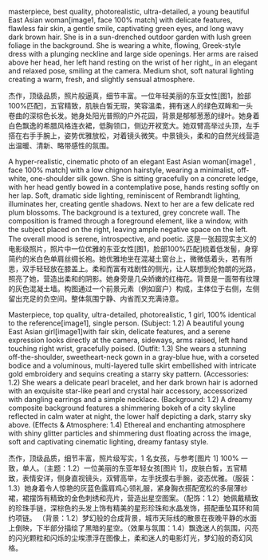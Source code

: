 masterpiece, best quality, photorealistic, ultra-detailed, a young beautiful East Asian woman[image1, face 100% match] with delicate features, flawless fair skin, a gentle smile, captivating green eyes, and long wavy dark brown hair. She is in a sun-drenched outdoor garden with lush green foliage in the background. She is wearing a white, flowing, Greek-style dress with a plunging neckline and large side openings. Her arms are raised above her head, her left hand resting on the wrist of her right,, in an elegant and relaxed pose, smiling at the camera. Medium shot, soft natural lighting creating a warm, fresh, and slightly sensual atmosphere.

杰作，顶级品质，照片般逼真，细节丰富。一位年轻美丽的东亚女性[图1，脸部100%匹配]，五官精致，肌肤白皙无瑕，笑容温柔，拥有迷人的绿色双眸和一头卷曲的深棕色长发。她身处阳光普照的户外花园，背景是郁郁葱葱的绿叶。她身着白色飘逸的希腊风格连衣裙，低胸领口，侧边开衩宽大。她双臂高举过头顶，左手搭在右手手腕上，姿势优雅放松，对着镜头微笑。中景镜头，柔和的自然光线营造出温暖、清新、略带感性的氛围。




A hyper-realistic, cinematic photo of an elegant East Asian woman[image1 , face 100% match] with a low chignon hairstyle, wearing a minimalist, off-white, one-shoulder silk gown. She is sitting gracefully on a concrete ledge, with her head gently bowed in a contemplative pose, hands resting softly on her lap. Soft, dramatic side lighting, reminiscent of Rembrandt lighting, illuminates her, creating gentle shadows. Next to her are a few delicate red plum blossoms. The background is a textured, grey concrete wall. The composition is framed through a foreground element, like a window, with the subject placed on the right, leaving ample negative space on the left. The overall mood is serene, introspective, and poetic.
这是一张超现实主义的电影级照片，照片中一位优雅的东亚女性[图1，脸部100%匹配]梳着低发髻，身穿简约的米白色单肩丝绸长袍。她优雅地坐在混凝土窗台上，微微低着头，若有所思，双手轻轻放在膝盖上。柔和而富有戏剧性的侧光，让人联想到伦勃朗的光路，照亮了她，营造出柔和的阴影。她身旁是几朵娇嫩的红梅花。背景是一面带有纹理的灰色混凝土墙。构图通过一个前景元素（例如窗户）构成，主体位于右侧，左侧留出充足的负空间。整体氛围宁静、内省而又充满诗意。



Masterpiece, top quality, ultra-detailed, photorealistic, 1 girl, 100% identical to the reference[image1], single person.
(Subject: 1.2) A beautiful young East Asian girl[image1]with fair skin, delicate features, and a serene expression looks directly at the camera, sideways, arms raised, left hand touching right wrist, gracefully poised.
(Outfit: 1.3) She wears a stunning off-the-shoulder, sweetheart-neck gown in a gray-blue hue, with a corseted bodice and a voluminous, multi-layered tulle skirt embellished with intricate gold embroidery and sequins creating a starry sky pattern.
(Accessories: 1.2) She wears a delicate pearl bracelet, and her dark brown hair is adorned with an exquisite star-like pearl and crystal hair accessory, accessorized with dangling earrings and a simple necklace.
(Background: 1.2) A dreamy composite background features a shimmering bokeh of a city skyline reflected in calm water at night, the lower half depicting a dark, starry sky above.
(Effects & Atmosphere: 1.4) Ethereal and enchanting atmosphere with shiny glitter particles and shimmering dust floating across the image, soft and captivating cinematic lighting, dreamy fantasy style.

杰作，顶级品质，细节丰富，照片级写实，1 名女孩，与参考[图片 1] 100% 一致，单人。（主题：1.2）一位美丽的东亚年轻女孩[图片 1]，皮肤白皙，五官精致，表情安详，侧身直视镜头，双臂高举，左手抚摸右手腕，姿态优雅。（服装：1.3）她身着令人惊艳的灰蓝色露肩鸡心领礼服，紧身胸衣搭配宽松的多层薄纱裙，裙摆饰有精致的金色刺绣和亮片，营造出星空图案。（配饰：1.2）她佩戴精致的珍珠手链，深棕色的头发上饰有精美的星形珍珠和水晶发饰，搭配垂坠耳环和简约项链。 （背景：1.2）梦幻般的合成背景，城市天际线的散景在夜晚平静的水面上倒映，下半部分描绘了黑暗的星空。（效果与氛围：1.4）飘逸迷人的氛围，闪亮的闪光颗粒和闪烁的尘埃漂浮在图像上，柔和迷人的电影灯光，梦幻般的奇幻风格。
